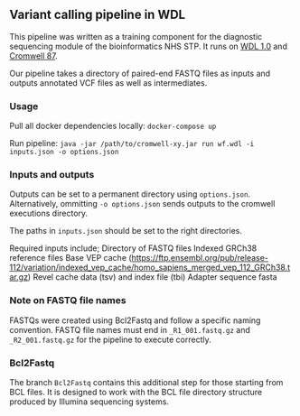 ## Variant calling pipeline in WDL
This pipeline was written as a training component for the diagnostic sequencing module of the bioinformatics NHS STP. It runs on [WDL 1.0](https://github.com/openwdl/wdl/blob/main/versions/1.0/SPEC.md) and [Cromwell 87](https://github.com/broadinstitute/cromwell/releases). 

Our pipeline takes a directory of paired-end FASTQ files as inputs and outputs annotated VCF files as well as intermediates. 

### Usage
Pull all docker dependencies locally: `docker-compose up`

Run pipeline: `java -jar /path/to/cromwell-xy.jar run wf.wdl -i inputs.json -o options.json`

### Inputs and outputs
Outputs can be set to a permanent directory using `options.json`. Alternatively, ommitting `-o options.json` sends outputs to the cromwell executions directory. 

The paths in `inputs.json` should be set to the right directories. 

Required inputs include;
Directory of FASTQ files
Indexed GRCh38 reference files
Base VEP cache (https://ftp.ensembl.org/pub/release-112/variation/indexed_vep_cache/homo_sapiens_merged_vep_112_GRCh38.tar.gz)
Revel cache data (tsv) and index file (tbi)
Adapter sequence fasta

### Note on FASTQ file names
FASTQs were created using Bcl2Fastq and follow a specific naming convention. 
FASTQ file names must end in `_R1_001.fastq.gz` and `_R2_001.fastq.gz` for the pipeline to execute correctly. 

### Bcl2Fastq
The branch `Bcl2Fastq` contains this additional step for those starting from BCL files. It is designed to work with the BCL file directory structure produced by Illumina sequencing systems. 
